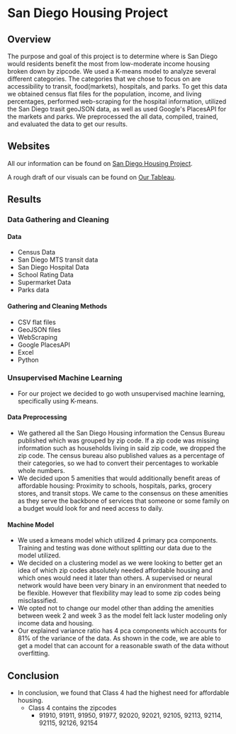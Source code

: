# San Diego Housing Project

## Overview
The purpose and goal of this project is to determine where is San Diego would residents benefit the most from low-moderate income housing broken down by zipcode. We used a K-means model to analyze several different categories. The categories that we chose to focus on are accessibility to transit, food(markets), hospitals, and parks. To get this data we obtained census flat files for the population, income, and living percentages, performed web-scraping for the hospital information, utilized the San Diego trasit geoJSON data, as well as used Google's PlacesAPI for the markets and parks. We preprocessed the all data, compiled, trained, and evaluated the data to get our results.

## Websites

All our information can be found on [San Diego Housing Project](https://tsmtruong.github.io/final-project/index.html).


A rough draft of our visuals can be found on [Our Tableau](https://public.tableau.com/app/profile/rashaan3749/viz/Affordablehousingrough/Sheet8?publish=yes).

## Results
### Data Gathering and Cleaning
#### Data
- Census Data
- San Diego MTS transit data
- San Diego Hospital Data
- School Rating Data
- Supermarket Data
- Parks data
#### Gathering and Cleaning Methods
- CSV flat files
- GeoJSON files
- WebScraping
- Google PlacesAPI
- Excel
- Python

### Unsupervised Machine Learning
- For our project we decided to go woth unsupervised machine learning, specifically using K-means. 
#### Data Preprocessing
- We gathered all the San Diego Housing information the Census Bureau published which was grouped by zip code. If a zip code was missing information such as households living in said zip code, we dropped the zip code. The census bureau also published values as a percentage of their categories, so we had to convert their percentages to workable whole
numbers.
- We decided upon 5 amenities that would additionally benefit areas of affordable housing: Proximity to schools, hospitals, parks, grocery stores, and transit stops. We came to the consensus on these amenities as they serve the backbone of services that someone or some family on a budget would look for and need access to daily.
#### Machine Model
- We used a kmeans model which utilized 4 primary pca components. Training and testing was done without splitting our data due to the model utilized.
- We decided on a clustering model as we were looking to better get an idea of which zip codes absolutely needed affordable housing and which ones would need it later than others. A supervised or neural network would have been very binary in an environment that needed to be flexible. However that flexibility may lead to some zip codes being misclassified.
- We opted not to change our model other than adding the amenities between week 2 and week 3 as the model felt lack luster modeling only income data and housing.
- Our explained variance ratio has 4 pca components which accounts for 81% of the variance of the data. As shown in the code, we are able to get a model that can account for a reasonable swath of the data without overfitting.

## Conclusion

  - In conclusion, we found that Class 4 had the highest need for affordable housing.
    - Class 4 contains the zipcodes 
      - 91910, 91911, 91950, 91977, 92020, 92021, 92105, 92113, 92114, 92115, 92126, 92154
